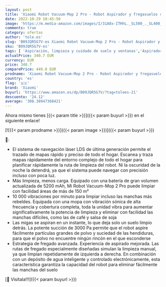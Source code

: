 ```yaml
---
layout: post
title: 'Xiaomi Robot Vacuum-Mop 2 Pro - Robot Aspirador y fregasuelos con Sistema láser  LDS   succión de 3000 Pa  fregado de 10 000 Vibraciones/min  5200 mAh  App Mi Home  Alexa & Google Assistant  Negro'
date: 2022-10-29 10:45:50
image: 'https://m.media-amazon.com/images/I/31A8x-ITHhL._SL500_._SL400_.jpg'
comments: true
category: ofertas
author: 'tole.es'
slug: 'B09JQR5G7V-es Xiaomi Robot Vacuum-Mop 2 Pro - Robot Aspirador y...'
sku: 'B09JQR5G7V-es'
tags: [ 'Aspiración, limpieza y cuidado de suelo y ventanas','Aspiradoras','Hogar y cocina','Robots aspiradores','alexa','xiaomi','🇪🇸', ]
actualPrice: 340.7 EUR
currency: EUR
price: 340.7
comparePrice: 449.0 EUR
prodname: 'Xiaomi Robot Vacuum-Mop 2 Pro - Robot Aspirador y fregasuelos con Sistema láser  LDS   succión de 3000 Pa  fregado de 10 000 Vibraciones/min  5200 mAh  App Mi Home  Alexa & Google Assistant  Negro'
country: 'es'
flag: '🇪🇸'
brand: 'Xiaomi'
buyurl: 'https://www.amazon.es/dp/B09JQR5G7V/?tag=tolees-21'
descuento: '24.12'
average: '308.38947368421'
---
```


Ahora mismo tienes [{{< param title >}}]({{< param buyurl >}}) en el siguiente enlace!

[![{{< param prodname >}}]({{< param image >}})]({{< param buyurl >}})

🔎:

- El sistema de navegación láser LDS de última generación permite el trazado de mapas rápido y preciso de todo el hogar. Escanea y traza mapas rápidamente del entorno complejo de todo el hogar para planificar rápidamente la ruta de limpieza del robot. Ni la oscuridad de la noche la detendrá, ya que el sistema puede navegar con precisión incluso con poca luz.
- Más limpieza, menos carga. Equipado con una batería de gran volumen actualizada de 5200 mAh, Mi Robot Vacuum-Mop 2 Pro puede limpiar con facilidad áreas de más de 150 m²
- 10 000 vibraciones por minuto para limpiar incluso las manchas más rebeldes. Equipada con una mopa con vibración sónica de alta frecuencia y cobertura completa, toda la unidad vibra para aumentar significativamente la potencia de limpieza y eliminar con facilidad las manchas difíciles, como las de café y salsa de soja
- Las migas se aspiran en un instante, lo que deja solo un suelo limpio detrás. La potente succión de 3000 Pa permite que el robot aspire fácilmente partículas grandes de polvo y suciedad de las hendiduras, para que el polvo no encuentre ningún rincón en el que esconderse
- Estrategia de fregado avanzada. Experiencia de aspirado mejorada. Las rutas de fregado especialmente diseñadas simulan la limpieza manual, ya que limpian repetidamente de izquierda a derecha. En combinación con un depósito de agua inteligente y controlado electrónicamente, esta característica garantiza la capacidad del robot para eliminar fácilmente las manchas del suelo

[🛒 Visítala!!!]({{< param buyurl >}})
